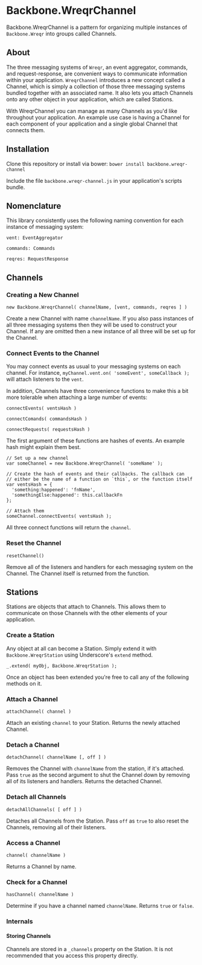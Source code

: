 Backbone.WreqrChannel
================

Backbone.WreqrChannel is a pattern for organizing multiple instances of `Backbone.Wreqr` into groups called Channels.

## About

The three messaging systems of `Wreqr`, an event aggregator, commands, and request-response, are convenient ways to communicate information within your application. `WreqrChannel` introduces a new concept called a Channel, which is simply a collection of those three messaging systems bundled together with an associated name. It also lets you attach Channels onto any other object in your application, which are called Stations.

With WreqrChannel you can manage as many Channels as you'd like throughout your application. An example use case is having a Channel for each component of your application and a single global Channel that connects them.

## Installation

Clone this repository or install via bower: `bower install backbone.wreqr-channel`

Include the file `backbone.wreqr-channel.js` in your application's scripts bundle.

## Nomenclature

This library consistently uses the following naming convention for each instance of messaging system:

`vent: EventAggregator`

`commands: Commands`

`reqres: RequestResponse`

## Channels

### Creating a New Channel

`new Backbone.WreqrChannel( channelName, [vent, commands, reqres ] )`

Create a new Channel with name `channelName`. If you also pass instances of all three messaging systems then they will be used to construct your Channel. If any are omitted then a new instance of all three will be set up for the Channel.

### Connect Events to the Channel

You may connect events as usual to your messaging systems on each channel. For instance, `myChannel.vent.on( 'someEvent', someCallback );` will attach listeners to the `vent`.

In addition, Channels have three convenience functions to make this a bit more tolerable when attaching a large number of events:

`connectEvents( ventsHash )`

`connectComands( commandsHash )`

`connectRequests( requestsHash )`

The first argument of these functions are hashes of events. An example hash might explain them best.

```
// Set up a new channel
var someChannel = new Backbone.WreqrChannel( 'someName' );

// Create the hash of events and their callbacks. The callback can
// either be the name of a function on `this`, or the function itself
var ventsHash = {
  'something:happened': 'fnName',
  'somethingElse:happened': this.callbackFn
};

// Attach them
someChannel.connectEvents( ventsHash );
```

All three connect functions will return the `channel`.

### Reset the Channel

`resetChannel()`

Remove all of the listeners and handlers for each messaging system on the Channel. The Channel itself is returned from the function.

## Stations

Stations are objects that attach to Channels. This allows them to communicate on those Channels with the other elements of your application.

### Create a Station

Any object at all can become a Station. Simply extend it with `Backbone.WreqrStation` using Underscore's `extend` method.

`_.extend( myObj, Backbone.WreqrStation );`

Once an object has been extended you're free to call any of the following methods on it.

### Attach a Channel

`attachChannel( channel )`

Attach an existing `channel` to your Station. Returns the newly attached Channel.

### Detach a Channel

`detachChannel( channelName [, off ] )`

Removes the Channel with `channelName` from the station, if it's attached. Pass `true` as the second argument to shut the Channel down by removing all of its listeners and handlers. Returns the detached Channel.

### Detach all Channels

`detachAllChannels( [ off ] )`

Detaches all Channels from the Station. Pass `off` as `true` to also reset the Channels, removing all of their listeners.

### Access a Channel

`channel( channelName )`

Returns a Channel by name.

### Check for a Channel

`hasChannel( channelName )`

Determine if you have a channel named `channelName`. Returns `true` or `false`.


### Internals

#### Storing Channels

Channels are stored in a `_channels` property on the Station. It is not recommended that you access this property directly.
